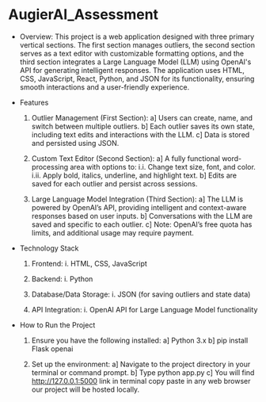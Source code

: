 # AugierAI_Assessment

* Overview:
    This project is a web application designed with three primary vertical sections. The first section manages outliers, 
    the second section serves as a text editor with customizable formatting options, and the third section integrates a 
    Large Language Model (LLM) using OpenAI's API for generating intelligent responses. The application uses HTML, CSS, 
    JavaScript, React, Python, and JSON for its functionality, ensuring smooth interactions and a user-friendly experience.

* Features
    1. Outlier Management (First Section):
        a] Users can create, name, and switch between multiple outliers.
        b] Each outlier saves its own state, including text edits and interactions with the LLM.
        c] Data is stored and persisted using JSON.

    2. Custom Text Editor (Second Section):
        a] A fully functional word-processing area with options to:
            i.i. Change text size, font, and color.
            i.ii. Apply bold, italics, underline, and highlight text.
        b] Edits are saved for each outlier and persist across sessions.

    3. Large Language Model Integration (Third Section):
        a] The LLM is powered by OpenAI’s API, providing intelligent and context-aware responses based on user inputs.
        b] Conversations with the LLM are saved and specific to each outlier.
        c] Note: OpenAI’s free quota has limits, and additional usage may require payment.

* Technology Stack
    1. Frontend:
        i. HTML, CSS, JavaScript

    2. Backend:
        i. Python
    
    3. Database/Data Storage:
        i. JSON (for saving outliers and state data)
    
    4. API Integration:
        i. OpenAI API for Large Language Model functionality

* How to Run the Project
    1. Ensure you have the following installed:
        a] Python 3.x
        b] pip install Flask openai

    2. Set up the environment:
        a] Navigate to the project directory in your terminal or command prompt.
        b] Type python app.py
        c] You will find http://127.0.0.1:5000 link in terminal copy paste in any web browser our project will be hosted locally.
